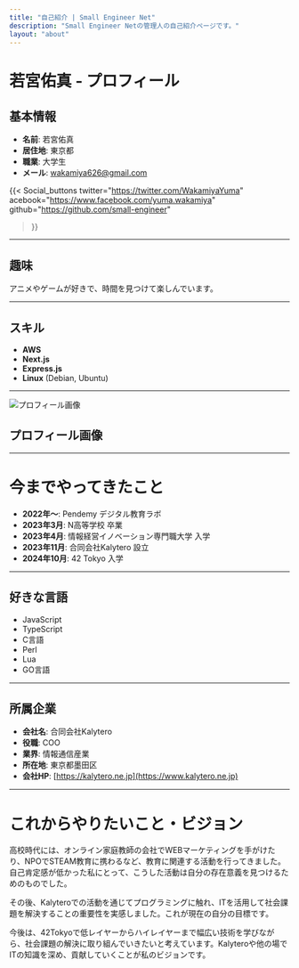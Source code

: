```yaml
---
title: "自己紹介 | Small Engineer Net"
description: "Small Engineer Netの管理人の自己紹介ページです。"
layout: "about"
---
```


# 若宮佑真 - プロフィール

## 基本情報

- **名前**: 若宮佑真
- **居住地**: 東京都
- **職業**: 大学生
- **メール**: [wakamiya626@gmail.com](mailto:wakamiya626@gmail.com)

{{< Social_buttons twitter="https://twitter.com/WakamiyaYuma"
acebook="https://www.facebook.com/yuma.wakamiya"
github="https://github.com/small-engineer" 
>}}

---

## 趣味

アニメやゲームが好きで、時間を見つけて楽しんでいます。

---

## スキル

- **AWS**
- **Next.js**
- **Express.js**
- **Linux** (Debian, Ubuntu)

---

![プロフィール画像](/images/profile.webp)

## プロフィール画像

---

# 今までやってきたこと

- **2022年〜**: Pendemy デジタル教育ラボ
- **2023年3月**: N高等学校 卒業
- **2023年4月**: 情報経営イノベーション専門職大学 入学
- **2023年11月**: 合同会社Kalytero 設立
- **2024年10月**: 42 Tokyo 入学

---

## 好きな言語

- JavaScript
- TypeScript
- C言語
- Perl
- Lua
- GO言語

---

## 所属企業

- **会社名**: 合同会社Kalytero
- **役職**: COO
- **業界**: 情報通信産業
- **所在地**: 東京都墨田区
- **会社HP**: [https://kalytero.ne.jp](https://www.kalytero.ne.jp)

---

# これからやりたいこと・ビジョン

高校時代には、オンライン家庭教師の会社でWEBマーケティングを手がけたり、NPOでSTEAM教育に携わるなど、教育に関連する活動を行ってきました。  
自己肯定感が低かった私にとって、こうした活動は自分の存在意義を見つけるためのものでした。

その後、Kalyteroでの活動を通じてプログラミングに触れ、ITを活用して社会課題を解決することの重要性を実感しました。これが現在の自分の目標です。

今後は、42Tokyoで低レイヤーからハイレイヤーまで幅広い技術を学びながら、社会課題の解決に取り組んでいきたいと考えています。Kalyteroや他の場でITの知識を深め、貢献していくことが私のビジョンです。
